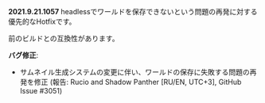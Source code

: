 **2021.9.21.1057**
headlessでワールドを保存できないという問題の再発に対する優先的なHotfixです。

前のビルドとの互換性があります。

**バグ修正**:
- サムネイル生成システムの変更に伴い、ワールドの保存に失敗する問題の再発を修正 (報告: Rucio and Shadow Panther [RU/EN, UTC+3], GitHub Issue #3051)